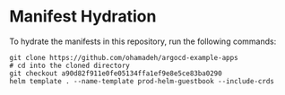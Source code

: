 # Manifest Hydration

To hydrate the manifests in this repository, run the following commands:

```shell
git clone https://github.com/ohamadeh/argocd-example-apps
# cd into the cloned directory
git checkout a90d82f911e0fe05134ffa1ef9e8e5ce83ba0290
helm template . --name-template prod-helm-guestbook --include-crds
```
